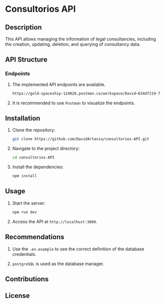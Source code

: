 # Consultorios API

## Description
This API allows managing the information of legal consultancies, including the creation, updating, deletion, and querying of consultancy data.

## API Structure

### Endpoints
1. The implemented API endpoints are available.
     ```sh
     https://gold-spaceship-124028.postman.co/workspace/David~634df219-77d1-47fc-9b34-42c00ade5c01/collection/19333935-2eff82c0-3fcc-4490-bd32-11cd07d33e5c?action=share&creator=19333935
     ```
2. It is recommended to use `Postman` to visualize the endpoints.

## Installation

1. Clone the repository:
     ```sh
     git clone https://github.com/DavidArtavia/consultorios-API.git
     ```
2. Navigate to the project directory:
     ```sh
     cd consultorios-API
     ```
3. Install the dependencies:
     ```sh
     npm install
     ```

## Usage

1. Start the server:
     ```sh
     npm run dev
     ```
2. Access the API at `http://localhost:3000`.

## Recommendations

1. Use the `.en.example` to see the correct definition of the database credentials.

2. `postgreSQL` is used as the database manager.

## Contributions

## License

